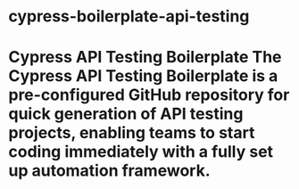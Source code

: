 # cypress-boilerplate-api-testing
# Cypress API Testing Boilerplate  The Cypress API Testing Boilerplate is a pre-configured GitHub repository for quick generation of API testing projects, enabling teams to start coding immediately with a fully set up automation framework.
